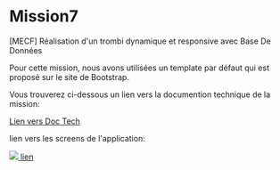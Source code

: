 # Mission7
[MECF] Réalisation d'un trombi dynamique et responsive avec Base De Données

Pour cette mission, nous avons utilisées un template par défaut qui est proposé sur le site de Bootstrap.

Vous trouverez ci-dessous un lien vers la documention technique de la mission: 
<p><a href="https://drive.google.com/file/d/1xvqIdkebz3yygB0Jxi6oOUG5hQE1SdDo/view?usp=sharing">Lien vers Doc Tech<a></p>
  
lien vers les screens de l'application: 
<p><a href="#"><img src="googleDrive"> lien </img></a></p>

